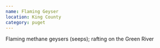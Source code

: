 ```yaml
---
name: Flaming Geyser
location: King County
category: puget
---
```


Flaming methane geysers (seeps); rafting on the Green River
